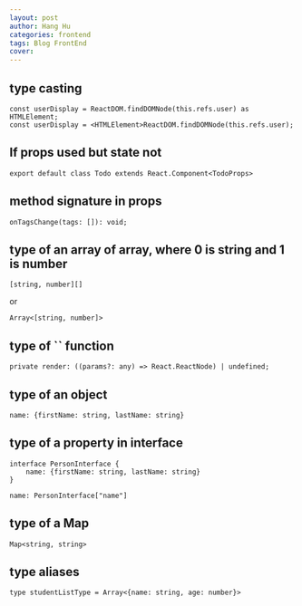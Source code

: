 ```yaml
---
layout: post
author: Hang Hu
categories: frontend
tags: Blog FrontEnd 
cover: 
---
```


## type casting

```
const userDisplay = ReactDOM.findDOMNode(this.refs.user) as HTMLElement;
const userDisplay = <HTMLElement>ReactDOM.findDOMNode(this.refs.user);
```


## If props used but state not


```
export default class Todo extends React.Component<TodoProps>
```


## method signature in props


```
onTagsChange(tags: []): void;
```


## type of an array of array, where 0 is string and 1 is number


```
[string, number][]
```


or


```
Array<[string, number]>
```


## type of `` function


```
private render: ((params?: any) => React.ReactNode) | undefined;
```


## type of an object


```
name: {firstName: string, lastName: string}
```


## type of a property in interface


```
interface PersonInterface {
    name: {firstName: string, lastName: string}
}
```


```
name: PersonInterface["name"]
```


## type of a Map


```
Map<string, string>
```


## type aliases


```
type studentListType = Array<{name: string, age: number}>
```
